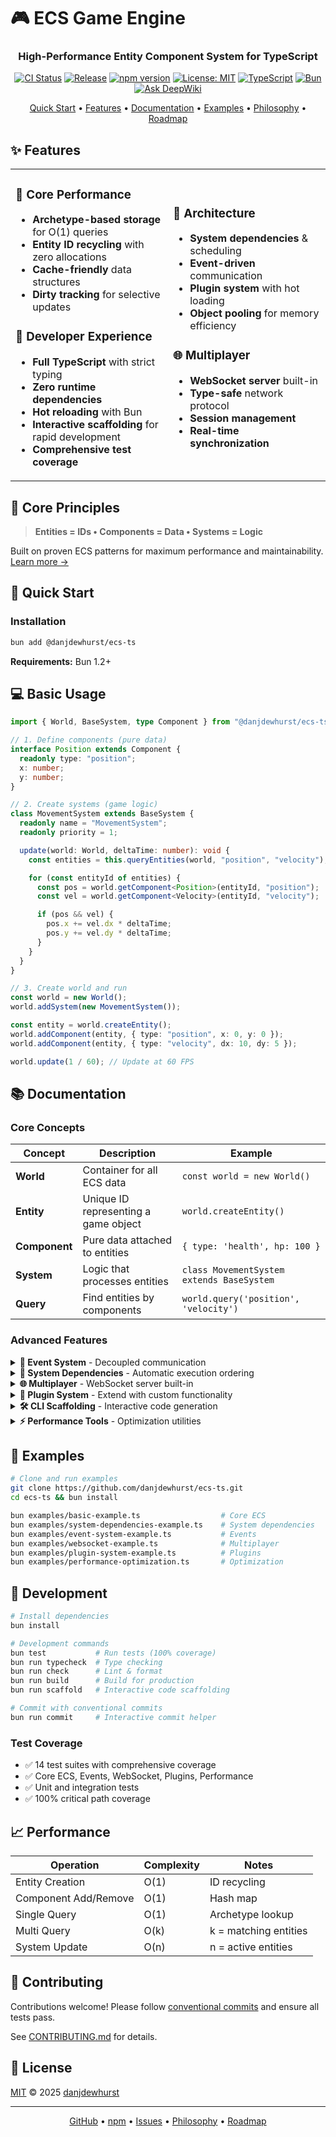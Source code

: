 # 🎮 ECS Game Engine

<div align="center">
  <h3>High-Performance Entity Component System for TypeScript</h3>
  <p>
    <a href="https://github.com/danjdewhurst/ecs-ts/actions/workflows/ci.yml"><img src="https://github.com/danjdewhurst/ecs-ts/actions/workflows/ci.yml/badge.svg" alt="CI Status" /></a>
    <a href="https://github.com/danjdewhurst/ecs-ts/actions/workflows/release-please.yml"><img src="https://github.com/danjdewhurst/ecs-ts/actions/workflows/release-please.yml/badge.svg" alt="Release" /></a>
    <a href="https://www.npmjs.com/package/@danjdewhurst/ecs-ts"><img src="https://img.shields.io/npm/v/@danjdewhurst/ecs-ts.svg" alt="npm version" /></a>
    <a href="https://opensource.org/licenses/MIT"><img src="https://img.shields.io/badge/License-MIT-yellow.svg" alt="License: MIT" /></a>
    <a href="https://www.typescriptlang.org/"><img src="https://img.shields.io/badge/TypeScript-5.0+-blue?logo=typescript&logoColor=white" alt="TypeScript" /></a>
    <a href="https://bun.sh/"><img src="https://img.shields.io/badge/Runtime-Bun-000?logo=bun&logoColor=white" alt="Bun" /></a>
    <a href="https://deepwiki.com/danjdewhurst/ecs-ts"><img src="https://deepwiki.com/badge.svg" alt="Ask DeepWiki"></a>
  </p>
  <p>
    <a href="#-quick-start">Quick Start</a> •
    <a href="#-features">Features</a> •
    <a href="#-documentation">Documentation</a> •
    <a href="#-examples">Examples</a> •
    <a href="PHILOSOPHY.md">Philosophy</a> •
    <a href="roadmap/ROADMAP.md">Roadmap</a>
  </p>
</div>

## ✨ Features

<table>
<tr>
<td width="50%">

### 🚀 Core Performance

- **Archetype-based storage** for O(1) queries
- **Entity ID recycling** with zero allocations
- **Cache-friendly** data structures
- **Dirty tracking** for selective updates

### 🎯 Developer Experience

- **Full TypeScript** with strict typing
- **Zero runtime dependencies**
- **Hot reloading** with Bun
- **Interactive scaffolding** for rapid development
- **Comprehensive test coverage**

</td>
<td width="50%">

### 🧩 Architecture

- **System dependencies** & scheduling
- **Event-driven** communication
- **Plugin system** with hot loading
- **Object pooling** for memory efficiency

### 🌐 Multiplayer

- **WebSocket server** built-in
- **Type-safe** network protocol
- **Session management**
- **Real-time synchronization**

</td>
</tr>
</table>

## 📜 Core Principles

> **Entities = IDs • Components = Data • Systems = Logic**

Built on proven ECS patterns for maximum performance and maintainability. [Learn more →](PHILOSOPHY.md)

## 🚀 Quick Start

### Installation

```bash
bun add @danjdewhurst/ecs-ts
```

**Requirements:** Bun 1.2+

## 💻 Basic Usage

```typescript
import { World, BaseSystem, type Component } from "@danjdewhurst/ecs-ts";

// 1. Define components (pure data)
interface Position extends Component {
  readonly type: "position";
  x: number;
  y: number;
}

// 2. Create systems (game logic)
class MovementSystem extends BaseSystem {
  readonly name = "MovementSystem";
  readonly priority = 1;

  update(world: World, deltaTime: number): void {
    const entities = this.queryEntities(world, "position", "velocity");

    for (const entityId of entities) {
      const pos = world.getComponent<Position>(entityId, "position");
      const vel = world.getComponent<Velocity>(entityId, "velocity");

      if (pos && vel) {
        pos.x += vel.dx * deltaTime;
        pos.y += vel.dy * deltaTime;
      }
    }
  }
}

// 3. Create world and run
const world = new World();
world.addSystem(new MovementSystem());

const entity = world.createEntity();
world.addComponent(entity, { type: "position", x: 0, y: 0 });
world.addComponent(entity, { type: "velocity", dx: 10, dy: 5 });

world.update(1 / 60); // Update at 60 FPS
```

## 📚 Documentation

### Core Concepts

| Concept       | Description                          | Example                                   |
| ------------- | ------------------------------------ | ----------------------------------------- |
| **World**     | Container for all ECS data           | `const world = new World()`               |
| **Entity**    | Unique ID representing a game object | `world.createEntity()`                    |
| **Component** | Pure data attached to entities       | `{ type: 'health', hp: 100 }`             |
| **System**    | Logic that processes entities        | `class MovementSystem extends BaseSystem` |
| **Query**     | Find entities by components          | `world.query('position', 'velocity')`     |

### Advanced Features

<details>
<summary><b>📡 Event System</b> - Decoupled communication</summary>

```typescript
// Subscribe to events
world.subscribeToEvent("player-death", (event) => {
  console.log(`Player ${event.data.playerId} died`);
});

// Emit events
world.emitEvent({
  type: "player-death",
  timestamp: Date.now(),
  data: { playerId: entity },
});
```

</details>

<details>
<summary><b>🔗 System Dependencies</b> - Automatic execution ordering</summary>

```typescript
class PhysicsSystem extends BaseSystem {
  readonly name = "PhysicsSystem";
  readonly priority = 1;
  // No dependencies - runs first
}

class CollisionSystem extends BaseSystem {
  readonly name = "CollisionSystem";
  readonly priority = 10; // Higher priority, but runs AFTER physics
  readonly dependencies = ["PhysicsSystem"]; // Explicit dependency
}

class DamageSystem extends BaseSystem {
  readonly name = "DamageSystem";
  readonly priority = 1;
  readonly dependencies = ["CollisionSystem"]; // Runs after collision
}

// Systems execute in dependency order: Physics → Collision → Damage
// Regardless of add order or priority

// Validate dependencies before adding
const validation = world.validateSystemDependencies([
  new PhysicsSystem(),
  new CollisionSystem(),
]);

// Get execution order
const order = world.getSystemExecutionOrder();
// [PhysicsSystem, CollisionSystem, DamageSystem]

// View dependency graph
const graph = world.getSystemDependencyGraph();
```

**Benefits:**
- ✅ Prevents logic errors from incorrect system ordering
- ✅ Self-documenting system relationships
- ✅ Detects circular dependencies with helpful errors
- ✅ Foundation for future parallel execution

</details>

<details>
<summary><b>🌐 Multiplayer</b> - WebSocket server built-in</summary>

```typescript
import { GameServer } from "@danjdewhurst/ecs-ts/websocket";

const server = new GameServer(world, {
  port: 3000,
  maxClients: 100,
});

await server.start();
```

</details>

<details>
<summary><b>🔌 Plugin System</b> - Extend with custom functionality</summary>

```typescript
class MyPlugin implements Plugin {
  readonly name = "MyPlugin";
  readonly version = "1.0.0";

  async initialize(world: World): Promise<void> {
    // Setup systems, components, etc.
  }
}

const pluginManager = new PluginManager();
await pluginManager.loadPlugin(new MyPlugin());
await pluginManager.initializeAll(world);
```

</details>

<details>
<summary><b>🛠️ CLI Scaffolding</b> - Interactive code generation</summary>

```bash
# Launch interactive scaffolding wizard
bun run scaffold

# OR use direct commands with aliases
bun run scaffold component    # Generate component (alias: c, comp)
bun run scaffold system       # Generate system (alias: s, sys)
bun run scaffold example      # Generate example (alias: e, ex)
bun run scaffold game         # Generate game template (alias: g)
bun run scaffold plugin       # Generate plugin (alias: p, plug)
bun run scaffold --help       # Show all commands and options

# Automatically creates tests and updates index files
# Follows ECS patterns and project conventions
```

Generate:
- **Components** with custom properties and factory functions
- **Systems** with dependencies and component queries
- **Examples** demonstrating specific functionality
- **Game templates** with complete setups
- **Plugins** following plugin architecture

</details>

<details>
<summary><b>⚡ Performance Tools</b> - Optimization utilities</summary>

```typescript
// Object pooling
const bulletPool = new ObjectPool(
  () => ({ x: 0, y: 0, active: false }),
  (bullet) => {
    bullet.active = false;
  }
);

// Dirty tracking for selective updates
world.dirtyTracker.markDirty(entityId, "position");
```

</details>

## 🧩 Examples

```bash
# Clone and run examples
git clone https://github.com/danjdewhurst/ecs-ts.git
cd ecs-ts && bun install

bun examples/basic-example.ts                  # Core ECS
bun examples/system-dependencies-example.ts    # System dependencies
bun examples/event-system-example.ts           # Events
bun examples/websocket-example.ts              # Multiplayer
bun examples/plugin-system-example.ts          # Plugins
bun examples/performance-optimization.ts       # Optimization
```

## 🧩 Development

```bash
# Install dependencies
bun install

# Development commands
bun test           # Run tests (100% coverage)
bun run typecheck  # Type checking
bun run check      # Lint & format
bun run build      # Build for production
bun run scaffold   # Interactive code scaffolding

# Commit with conventional commits
bun run commit     # Interactive commit helper
```

### Test Coverage

- ✅ 14 test suites with comprehensive coverage
- ✅ Core ECS, Events, WebSocket, Plugins, Performance
- ✅ Unit and integration tests
- ✅ 100% critical path coverage

## 📈 Performance

| Operation            | Complexity | Notes                 |
| -------------------- | ---------- | --------------------- |
| Entity Creation      | O(1)       | ID recycling          |
| Component Add/Remove | O(1)       | Hash map              |
| Single Query         | O(1)       | Archetype lookup      |
| Multi Query          | O(k)       | k = matching entities |
| System Update        | O(n)       | n = active entities   |

## 🤝 Contributing

Contributions welcome! Please follow [conventional commits](https://www.conventionalcommits.org/) and ensure all tests pass.

See [CONTRIBUTING.md](CONTRIBUTING.md) for details.

## 📄 License

[MIT](LICENSE) © 2025 [danjdewhurst](https://github.com/danjdewhurst)

---

<div align="center">
  <p>
    <a href="https://github.com/danjdewhurst/ecs-ts">GitHub</a> •
    <a href="https://www.npmjs.com/package/@danjdewhurst/ecs-ts">npm</a> •
    <a href="https://github.com/danjdewhurst/ecs-ts/issues">Issues</a> •
    <a href="PHILOSOPHY.md">Philosophy</a> •
    <a href="roadmap/ROADMAP.md">Roadmap</a>
  </p>
</div>
